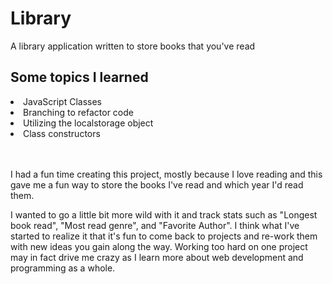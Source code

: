 # Library
A library application written to store books that you've read

## Some topics I learned
<li>JavaScript Classes</li>
<li>Branching to refactor code</li>
<li>Utilizing the localstorage object</li>
<li>Class constructors</li>

<br></br>
I had a fun time creating this project, mostly because I love reading and this gave me a fun way to store the books I've read and which year I'd read them. 

I wanted to go a little bit more wild with it and track stats such as "Longest book read", "Most read genre", and "Favorite Author". I think what I've started to realize it that it's fun to come back to projects and re-work them with new ideas you gain along the way. Working too hard on one project may in fact drive me crazy as I learn more about web development and programming as a whole.
